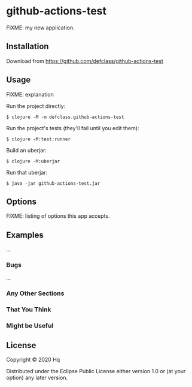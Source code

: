 # github-actions-test

FIXME: my new application.

## Installation

Download from https://github.com/defclass/github-actions-test

## Usage

FIXME: explanation

Run the project directly:

    $ clojure -M -m defclass.github-actions-test

Run the project's tests (they'll fail until you edit them):

    $ clojure -M:test:runner

Build an uberjar:

    $ clojure -M:uberjar

Run that uberjar:

    $ java -jar github-actions-test.jar

## Options

FIXME: listing of options this app accepts.

## Examples

...

### Bugs

...

### Any Other Sections
### That You Think
### Might be Useful

## License

Copyright © 2020 Hq

Distributed under the Eclipse Public License either version 1.0 or (at
your option) any later version.
